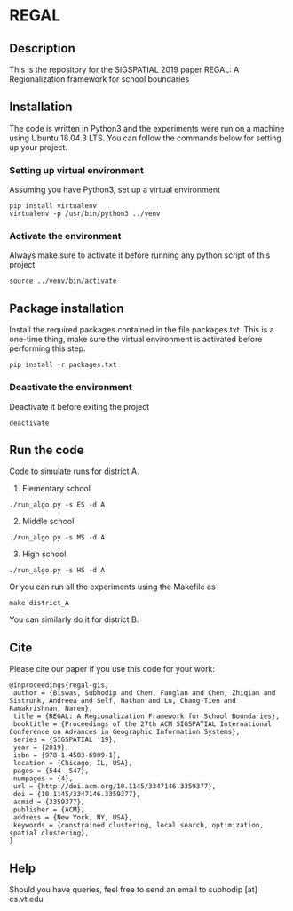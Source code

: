 # REGAL

## Description
This is the repository for the SIGSPATIAL 2019 paper REGAL: A Regionalization framework for school boundaries

## Installation

The code is written in Python3 and the experiments were run on a machine using Ubuntu 18.04.3 LTS. You can follow the commands below for setting up your project.

### Setting up virtual environment
Assuming you have Python3, set up a virtual environment
```
pip install virtualenv
virtualenv -p /usr/bin/python3 ../venv
```

### Activate the environment
Always make sure to activate it before running any python script of this project
```
source ../venv/bin/activate
```

## Package installation
Install the required packages contained in the file packages.txt. This is a one-time thing, make sure the virtual environment is activated before performing this step.
```
pip install -r packages.txt
```

### Deactivate the environment
Deactivate it before exiting the project
```
deactivate
```

## Run the code
Code to simulate runs for district A.
1. Elementary school
```
./run_algo.py -s ES -d A
```
2. Middle school
```
./run_algo.py -s MS -d A
```
3. High school
```
./run_algo.py -s HS -d A
```
Or you can run all the experiments using the Makefile as
```
make district_A
```
You can similarly do it for district B.

## Cite
Please cite our paper if you use this code for your work:
```
@inproceedings{regal-gis,
 author = {Biswas, Subhodip and Chen, Fanglan and Chen, Zhiqian and Sistrunk, Andreea and Self, Nathan and Lu, Chang-Tien and Ramakrishnan, Naren},
 title = {REGAL: A Regionalization Framework for School Boundaries},
 booktitle = {Proceedings of the 27th ACM SIGSPATIAL International Conference on Advances in Geographic Information Systems},
 series = {SIGSPATIAL '19},
 year = {2019},
 isbn = {978-1-4503-6909-1},
 location = {Chicago, IL, USA},
 pages = {544--547},
 numpages = {4},
 url = {http://doi.acm.org/10.1145/3347146.3359377},
 doi = {10.1145/3347146.3359377},
 acmid = {3359377},
 publisher = {ACM},
 address = {New York, NY, USA},
 keywords = {constrained clustering, local search, optimization, spatial clustering},
} 
```
## Help
Should you have queries, feel free to send an email to subhodip [at] cs.vt.edu
